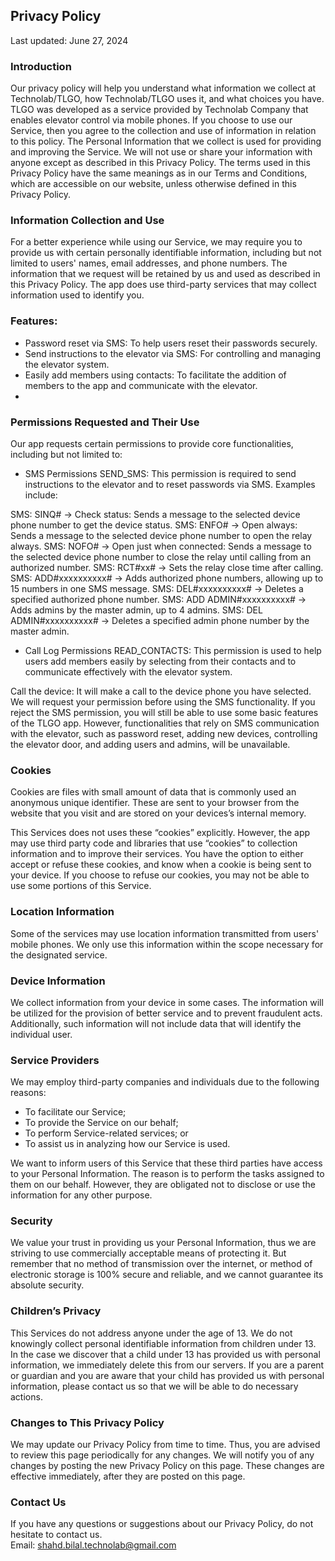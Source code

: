 Privacy Policy  
----------------
Last updated: June 27, 2024
### Introduction  
Our privacy policy will help you understand what information we collect at Technolab/TLGO, how Technolab/TLGO uses it, and what choices you have.
TLGO was developed as a service provided by Technolab Company that enables elevator control via mobile phones.
If you choose to use our Service, then you agree to the collection and use of information in relation to this policy. The Personal Information that we collect is used for providing and improving the Service. We will not use or share your information with anyone except as described in this Privacy Policy.
The terms used in this Privacy Policy have the same meanings as in our Terms and Conditions, which are accessible on our website, unless otherwise defined in this Privacy Policy.

### Information Collection and Use  
For a better experience while using our Service, we may require you to provide us with certain personally identifiable information, including but not limited to users' names, email addresses, and phone numbers. The information that we request will be retained by us and used as described in this Privacy Policy.
The app does use third-party services that may collect information used to identify you.

### Features:
* Password reset via SMS: To help users reset their passwords securely.
* Send instructions to the elevator via SMS: For controlling and managing the elevator system.
* Easily add members using contacts: To facilitate the addition of members to the app and communicate with the elevator.
* 
### Permissions Requested and Their Use
Our app requests certain permissions to provide core functionalities, including but not limited to:

* SMS Permissions
SEND_SMS: This permission is required to send instructions to the elevator and to reset passwords via SMS. Examples include:

SMS: SINQ# -> Check status: Sends a message to the selected device phone number to get the device status.
SMS: ENFO# -> Open always: Sends a message to the selected device phone number to open the relay always.
SMS: NOFO# -> Open just when connected: Sends a message to the selected device phone number to close the relay until calling from an authorized number.
SMS: RCT#xx# -> Sets the relay close time after calling.
SMS: ADD#xxxxxxxxxx# -> Adds authorized phone numbers, allowing up to 15 numbers in one SMS message.
SMS: DEL#xxxxxxxxxx# -> Deletes a specified authorized phone number.
SMS: ADD ADMIN#xxxxxxxxxx# -> Adds admins by the master admin, up to 4 admins.
SMS: DEL ADMIN#xxxxxxxxxx# -> Deletes a specified admin phone number by the master admin.

* Call Log Permissions
READ_CONTACTS: This permission is used to help users add members easily by selecting from their contacts and to communicate effectively with the elevator system.

Call the device: It will make a call to the device phone you have selected.
We will request your permission before using the SMS functionality. If you reject the SMS permission, you will still be able to use some basic features of the TLGO app. However, functionalities that rely on SMS communication with the elevator, such as password reset, adding new devices, controlling the elevator door, and adding users and admins, will be unavailable.

### Cookies  
Cookies are files with small amount of data that is commonly used an anonymous unique identifier. These are sent to your browser from the website that you visit and are stored on your devices’s internal memory.  

This Services does not uses these “cookies” explicitly. However, the app may use third party code and libraries that use “cookies” to collection information and to improve their services. You have the option  to either accept or refuse these cookies, and know when a cookie is being sent to your device. If you choose to refuse our cookies, you may not be able to use some portions of this Service.  

### Location Information  
Some of the services may use location information transmitted from users' mobile phones. We only use this information within the scope necessary for the designated service. 

### Device Information  
We collect information from your device in some cases. The information will be utilized for the provision of better service and to prevent fraudulent acts. Additionally, such information will not include data that will identify the individual user. 

### Service Providers  
We may employ third-party companies and individuals due to the following reasons:  
* To facilitate our Service;
* To provide the Service on our behalf;
* To perform Service-related services; or
* To assist us in analyzing how our Service is used.  

We want to inform users of this Service that these third parties have access to your Personal Information. The reason is to perform the tasks assigned to them on our behalf. However, they are obligated not to disclose or use the information for any other purpose.  

### Security  
We value your trust in providing us your Personal Information, thus we are striving to use commercially acceptable means of protecting it. But remember that no method of transmission over  the internet, or method of electronic storage is 100% secure and reliable, and we cannot guarantee its absolute security.  

### Children’s Privacy  
This Services do not address anyone under the age of 13. We do not knowingly collect personal identifiable information from children under 13. In the case we discover that a child under 13 has provided us with personal information, we immediately delete this from our servers. If you  are  a  parent  or  guardian and you are aware that your child has provided us with personal information, please contact us so that we will be able to do necessary actions.  

### Changes to This Privacy Policy  
We may update our Privacy Policy from time to time. Thus, you are advised to review this page periodically for any changes. We will notify you of any changes by posting the new Privacy Policy on this page. These changes are effective immediately, after they are posted on this page.  

### Contact Us  
If you have any questions or suggestions about our Privacy Policy, do not hesitate to contact us.  
Email: shahd.bilal.technolab@gmail.com
